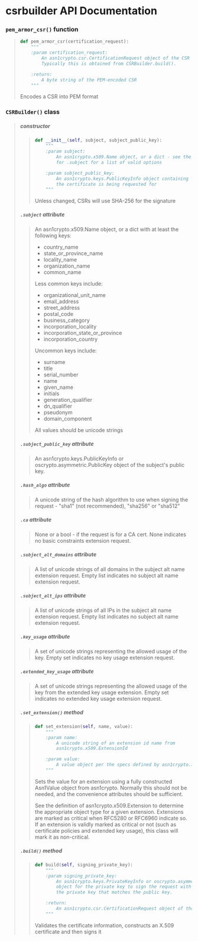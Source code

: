# csrbuilder API Documentation

### `pem_armor_csr()` function

> ```python
> def pem_armor_csr(certification_request):
>     """
>     :param certification_request:
>         An asn1crypto.csr.CertificationRequest object of the CSR to armor.
>         Typically this is obtained from CSRBuilder.build().
>
>     :return:
>         A byte string of the PEM-encoded CSR
>     """
> ```
>
> Encodes a CSR into PEM format

### `CSRBuilder()` class

> ##### constructor
>
> > ```python
> > def __init__(self, subject, subject_public_key):
> >     """
> >     :param subject:
> >         An asn1crypto.x509.Name object, or a dict - see the docstring
> >         for .subject for a list of valid options
> >
> >     :param subject_public_key:
> >         An asn1crypto.keys.PublicKeyInfo object containing the public key
> >         the certificate is being requested for
> >     """
> > ```
> >
> > Unless changed, CSRs will use SHA-256 for the signature
>
> ##### `.subject` attribute
>
> > An asn1crypto.x509.Name object, or a dict with at least the
> > following keys:
> >
> >  - country_name
> >  - state_or_province_name
> >  - locality_name
> >  - organization_name
> >  - common_name
> >
> > Less common keys include:
> >
> >  - organizational_unit_name
> >  - email_address
> >  - street_address
> >  - postal_code
> >  - business_category
> >  - incorporation_locality
> >  - incorporation_state_or_province
> >  - incorporation_country
> >
> > Uncommon keys include:
> >
> >  - surname
> >  - title
> >  - serial_number
> >  - name
> >  - given_name
> >  - initials
> >  - generation_qualifier
> >  - dn_qualifier
> >  - pseudonym
> >  - domain_component
> >
> > All values should be unicode strings
>
> ##### `.subject_public_key` attribute
>
> > An asn1crypto.keys.PublicKeyInfo or oscrypto.asymmetric.PublicKey
> > object of the subject's public key.
>
> ##### `.hash_algo` attribute
>
> > A unicode string of the hash algorithm to use when signing the
> > request - "sha1" (not recommended), "sha256" or "sha512"
>
> ##### `.ca` attribute
>
> > None or a bool - if the request is for a CA cert. None indicates no
> > basic constraints extension request.
>
> ##### `.subject_alt_domains` attribute
>
> > A list of unicode strings of all domains in the subject alt name
> > extension request. Empty list indicates no subject alt name extension
> > request.
>
> ##### `.subject_alt_ips` attribute
>
> > A list of unicode strings of all IPs in the subject alt name extension
> > request. Empty list indicates no subject alt name extension request.
>
> ##### `.key_usage` attribute
>
> > A set of unicode strings representing the allowed usage of the key.
> > Empty set indicates no key usage extension request.
>
> ##### `.extended_key_usage` attribute
>
> > A set of unicode strings representing the allowed usage of the key from
> > the extended key usage extension. Empty set indicates no extended key
> > usage extension request.
>
> ##### `.set_extension()` method
>
> > ```python
> > def set_extension(self, name, value):
> >     """
> >     :param name:
> >         A unicode string of an extension id name from
> >         asn1crypto.x509.ExtensionId
> >
> >     :param value:
> >         A value object per the specs defined by asn1crypto.x509.Extension
> >     """
> > ```
> >
> > Sets the value for an extension using a fully constructed Asn1Value
> > object from asn1crypto. Normally this should not be needed, and the
> > convenience attributes should be sufficient.
> >
> > See the definition of asn1crypto.x509.Extension to determine the
> > appropriate object type for a given extension. Extensions are marked
> > as critical when RFC5280 or RFC6960 indicate so. If an extension is
> > validly marked as critical or not (such as certificate policies and
> > extended key usage), this class will mark it as non-critical.
>
> ##### `.build()` method
>
> > ```python
> > def build(self, signing_private_key):
> >     """
> >     :param signing_private_key:
> >         An asn1crypto.keys.PrivateKeyInfo or oscrypto.asymmetric.PrivateKey
> >         object for the private key to sign the request with. This should be
> >         the private key that matches the public key.
> >
> >     :return:
> >         An asn1crypto.csr.CertificationRequest object of the request
> >     """
> > ```
> >
> > Validates the certificate information, constructs an X.509 certificate
> > and then signs it
